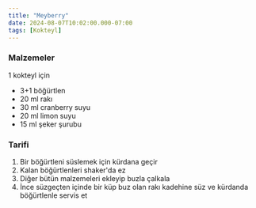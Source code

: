 ```yaml
---
title: "Meyberry"
date: 2024-08-07T10:02:00.000-07:00
tags: [Kokteyl]
---
```


### Malzemeler

1 kokteyl için

- 3+1 böğürtlen
- 20 ml rakı
- 30 ml cranberry suyu
- 20 ml limon suyu
- 15 ml şeker şurubu

### Tarifi

1. Bir böğürtleni süslemek için kürdana geçir
2. Kalan böğürtlenleri shaker'da ez
3. Diğer bütün malzemeleri ekleyip buzla çalkala
4. İnce süzgeçten içinde bir küp buz olan rakı kadehine süz ve kürdanda böğürtlenle servis et
